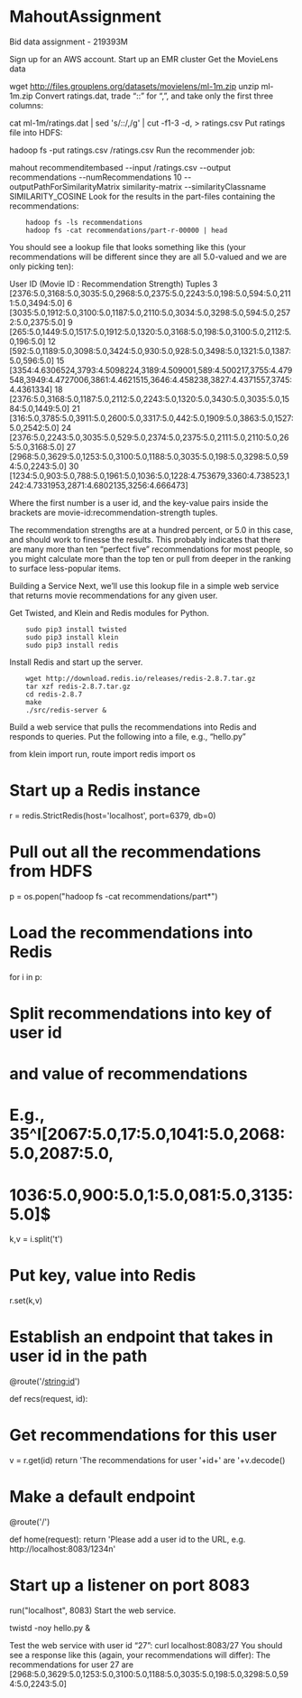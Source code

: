 # MahoutAssignment
Bid data assignment - 219393M

Sign up for an AWS account. Start up an EMR cluster Get the MovieLens data

wget http://files.grouplens.org/datasets/movielens/ml-1m.zip
unzip ml-1m.zip
Convert ratings.dat, trade “::” for “,”, and take only the first three columns:

cat ml-1m/ratings.dat | sed 's/::/,/g' | cut -f1-3 -d, > ratings.csv
Put ratings file into HDFS:

hadoop fs -put ratings.csv /ratings.csv
Run the recommender job:

mahout recommenditembased --input /ratings.csv --output recommendations --numRecommendations 10 --outputPathForSimilarityMatrix similarity-matrix --similarityClassname SIMILARITY_COSINE
Look for the results in the part-files containing the recommendations:

        hadoop fs -ls recommendations
        hadoop fs -cat recommendations/part-r-00000 | head
You should see a lookup file that looks something like this (your recommendations will be different since they are all 5.0-valued and we are only picking ten):

User ID (Movie ID : Recommendation Strength) Tuples 
3	[2376:5.0,3168:5.0,3035:5.0,2968:5.0,2375:5.0,2243:5.0,198:5.0,594:5.0,2111:5.0,3494:5.0]
6	[3035:5.0,1912:5.0,3100:5.0,1187:5.0,2110:5.0,3034:5.0,3298:5.0,594:5.0,2572:5.0,2375:5.0]
9	[265:5.0,1449:5.0,1517:5.0,1912:5.0,1320:5.0,3168:5.0,198:5.0,3100:5.0,2112:5.0,196:5.0]
12	[592:5.0,1189:5.0,3098:5.0,3424:5.0,930:5.0,928:5.0,3498:5.0,1321:5.0,1387:5.0,596:5.0]
15	[3354:4.6306524,3793:4.5098224,3189:4.509001,589:4.500217,3755:4.479548,3949:4.4727006,3861:4.4621515,3646:4.458238,3827:4.4371557,3745:4.4361334]
18	[2376:5.0,3168:5.0,1187:5.0,2112:5.0,2243:5.0,1320:5.0,3430:5.0,3035:5.0,1584:5.0,1449:5.0]
21	[316:5.0,3785:5.0,3911:5.0,2600:5.0,3317:5.0,442:5.0,1909:5.0,3863:5.0,1527:5.0,2542:5.0]
24	[2376:5.0,2243:5.0,3035:5.0,529:5.0,2374:5.0,2375:5.0,2111:5.0,2110:5.0,265:5.0,3168:5.0]
27	[2968:5.0,3629:5.0,1253:5.0,3100:5.0,1188:5.0,3035:5.0,198:5.0,3298:5.0,594:5.0,2243:5.0]
30	[1234:5.0,903:5.0,788:5.0,1961:5.0,1036:5.0,1228:4.753679,3360:4.738523,1242:4.7331953,2871:4.6802135,3256:4.666473]

Where the first number is a user id, and the key-value pairs inside the brackets are movie-id:recommendation-strength tuples.

The recommendation strengths are at a hundred percent, or 5.0 in this case, and should work to finesse the results. This probably indicates that there are many more than ten “perfect five” recommendations for most people, so you might calculate more than the top ten or pull from deeper in the ranking to surface less-popular items.

Building a Service Next, we’ll use this lookup file in a simple web service that returns movie recommendations for any given user.

Get Twisted, and Klein and Redis modules for Python.

        sudo pip3 install twisted
        sudo pip3 install klein
        sudo pip3 install redis
Install Redis and start up the server.

        wget http://download.redis.io/releases/redis-2.8.7.tar.gz
        tar xzf redis-2.8.7.tar.gz
        cd redis-2.8.7
        make
        ./src/redis-server &
Build a web service that pulls the recommendations into Redis and responds to queries. Put the following into a file, e.g., “hello.py”

from klein import run, route
import redis
import os

# Start up a Redis instance
r = redis.StrictRedis(host='localhost', port=6379, db=0)

# Pull out all the recommendations from HDFS
p = os.popen("hadoop fs -cat recommendations/part*")

# Load the recommendations into Redis
for i in p:

  # Split recommendations into key of user id 
  # and value of recommendations
  # E.g., 35^I[2067:5.0,17:5.0,1041:5.0,2068:5.0,2087:5.0,
  #       1036:5.0,900:5.0,1:5.0,081:5.0,3135:5.0]$
  k,v = i.split('t')

  # Put key, value into Redis
  r.set(k,v)

# Establish an endpoint that takes in user id in the path
@route('/<string:id>')

def recs(request, id):
  # Get recommendations for this user
  v = r.get(id)
  return 'The recommendations for user '+id+' are '+v.decode()


# Make a default endpoint
@route('/')

def home(request):
  return 'Please add a user id to the URL, e.g. http://localhost:8083/1234n'

# Start up a listener on port 8083
run("localhost", 8083)
Start the web service.

twistd -noy hello.py &

Test the web service with user id “27”:
curl localhost:8083/27
You should see a response like this (again, your recommendations will differ):
The recommendations for user 27 are [2968:5.0,3629:5.0,1253:5.0,3100:5.0,1188:5.0,3035:5.0,198:5.0,3298:5.0,594:5.0,2243:5.0]


